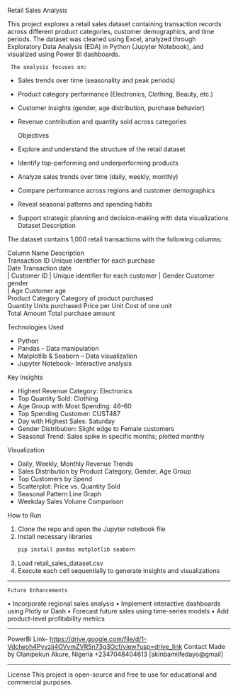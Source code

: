  Retail Sales Analysis

 
  This project explores a retail sales dataset containing transaction records across different product categories, customer demographics, and time periods. The dataset was cleaned using Excel, analyzed through Exploratory Data Analysis (EDA) in Python (Jupyter Notebook), and visualized using Power BI dashboards.
    
     The analysis focuses on:
- Sales trends over time (seasonality and peak periods)
- Product category performance (Electronics, Clothing, Beauty, etc.)
- Customer insights (gender, age distribution, purchase behavior)
- Revenue contribution and quantity sold across categories 

   Objectives
- Explore and understand the structure of the retail dataset
- Identify top-performing and underperforming products
- Analyze sales trends over time (daily, weekly, monthly)
- Compare performance across regions and customer demographics
- Reveal seasonal patterns and spending habits
- Support strategic planning and decision-making with data visualizations Dataset Description

The dataset contains 1,000 retail transactions with the following columns:

Column Name       	Description   
Transaction ID    	Unique identifier for each purchase  
Date              	Transaction date                     
| Customer ID       	| Unique identifier for each customer  |
Gender	Customer gender                      
| Age               	Customer age                         
Product Category  	Category of product purchased        
Quantity          	Units purchased
Price per Unit    	Cost of one unit                     
Total Amount      	Total purchase amount                


Technologies Used
- Python  
- Pandas – Data manipulation  
- Matplotlib & Seaborn – Data visualization  
- Jupyter Notebook– Interactive analysis  

 Key Insights

- Highest Revenue Category: Electronics  
- Top Quantity Sold: Clothing  
- Age Group with Most Spending: 46–60  
- Top Spending Customer: CUST487  
- Day with Highest Sales: Saturday  
- Gender Distribution: Slight edge to Female customers  
- Seasonal Trend: Sales spike in specific months; plotted monthly

Visualization
- Daily, Weekly, Monthly Revenue Trends  
- Sales Distribution by Product Category, Gender, Age Group  
- Top Customers by Spend  
- Scatterplot: Price vs. Quantity Sold  
- Seasonal Pattern Line Graph  
- Weekday Sales Volume Comparison

 How to Run

1. Clone the repo and open the Jupyter notebook file
2. Install necessary libraries  
   ```bash
   pip install pandas matplotlib seaborn
3.	Load retail_sales_dataset.csv
4.	Execute each cell sequentially to generate insights and visualizations
________________________________________
    Future Enhancements
•	Incorporate regional sales analysis
•	Implement interactive dashboards using Plotly or Dash
•	Forecast future sales using time-series models
•	Add product-level profitability metrics
________________________________________

PowerBi Link-  https://drive.google.com/file/d/1-VdcIwoh4Pyyzjj4OVvmZVR5n73g3Ocf/view?usp=drive_link
 Contact
Made by Olanipekun
Akure, Nigeria
+2347048404613
[akinbamiifedayo@gmail]
________________________________________
 License
This project is open-source and free to use for educational and commercial purposes.

